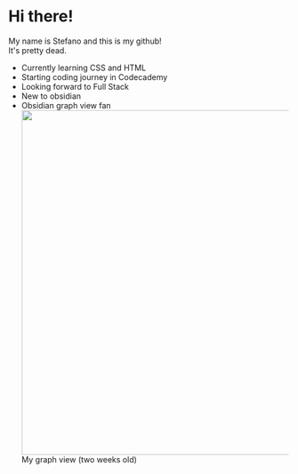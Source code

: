 <h1>Hi there!</h1>
  My name is Stefano and this is my github! <br>It's pretty dead.

<ul>
  <li>Currently learning CSS and HTML</li>
  <li>Starting coding journey in Codecademy</li>
  <li>Looking forward to Full Stack</li>
  <li>New to obsidian</li>
<li>Obsidian graph view fan</li>
  <img src="https://github.com/user-attachments/assets/aa53d203-249a-4727-988b-2117b0ece68a" weight="820px" height="620px"> 
  <figcaption>My graph view (two weeks old)</figcaption>

</ul>
